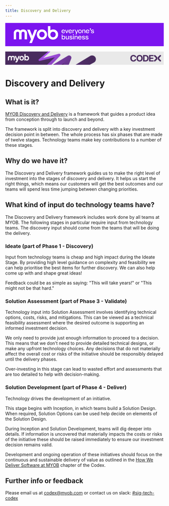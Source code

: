 ```yaml
---
title: Discovery and Delivery
---
```


![MYOB Banner](../../assets/images/myob-banner.png)

<!-- confluence-page-id: 9293923552 -->
![](../assets/BANNER.png)

# Discovery and Delivery

## What is it?

[MYOB Discovery and Delivery](https://helpme.myob.com/hc/en-us/sections/14244092684441-Discovery-and-Delivery-Hub) is a framework that guides a product idea from conception through to launch and beyond.

The framework is split into discovery and delivery with a key investment decision point in between. The whole process has six phases that are made of twelve stages. Technology teams make key contributions to a number of these stages.

## Why do we have it?

The Discovery and Delivery framework guides us to make the right level of investment into the stages of discovery and delivery. It helps us start the right things, which means our customers will get the best outcomes and our teams will spend less time jumping between changing priorities.

## What kind of input do technology teams have?

The Discovery and Delivery framework includes work done by all teams at MYOB. The following stages in particular require input from technology teams. The discovery input should come from the teams that will be doing the delivery.

### Ideate (part of Phase 1 - Discovery)

Input from technology teams is cheap and high impact during the Ideate Stage. By providing high level guidance on complexity and feasibility we can help prioritise the best items for further discovery. We can also help come up with and shape great ideas!

Feedback could be as simple as saying: "This will take years!" or "This might not be that hard."

### Solution Assessment (part of Phase 3 - Validate)

Technology input into Solution Assessment involves identifying technical options, costs, risks, and mitigations. This can be viewed as a technical feasibility assessment where the desired outcome is supporting an informed investment decision.

We only need to provide just enough information to proceed to a decision. This means that we don't need to provide detailed technical designs, or make any upfront technology choices. Any decisions that do not materially affect the overall cost or risks of the initiative should be responsibly delayed until the delivery phases.

Over-investing in this stage can lead to wasted effort and assessments that are too detailed to help with decision-making.

### Solution Development (part of Phase 4 - Deliver)

Technology drives the development of an initiative.

This stage begins with Inception, in which teams build a Solution Design. When required, Solution Options can be used help decide on elements of the Solution Design.

During Inception and Solution Development, teams will dig deeper into details. If information is uncovered that materially impacts the costs or risks of the initiative these should be raised immediately to ensure our investment decision remains valid.

Development and ongoing operation of these initiatives should focus on the continuous and sustainable delivery of value as outlined in the [How We Deliver Software at MYOB](../deliver/README.md) chapter of the Codex.

## Further info or feedback

Please email us at <codex@myob.com> or contact us on slack: [#sig-tech-codex](https://myob.slack.com/archives/C02N8ADPGUX)
